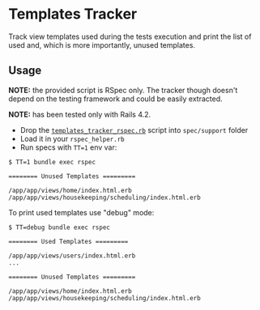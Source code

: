 # Templates Tracker

Track view templates used during the tests execution and print the list of used and, which is more importantly, unused templates.

## Usage

**NOTE:** the provided script is RSpec only. The tracker though doesn't depend on the testing framework and could be easily extracted.

**NOTE:** has been tested only with Rails 4.2.

- Drop the [`templates_tracker_rspec.rb`](./templates_tracker_rspec.rb) script into `spec/support` folder
- Load it in your `rspec_helper.rb`
- Run specs with `TT=1` env var:
 
```
$ TT=1 bundle exec rspec

======== Unused Templates =========

/app/app/views/home/index.html.erb
/app/app/views/housekeeping/scheduling/index.html.erb
```

To print used templates use "debug" mode:

```
$ TT=debug bundle exec rspec

======== Used Templates =========

/app/app/views/users/index.html.erb
...

======== Unused Templates =========

/app/app/views/home/index.html.erb
/app/app/views/housekeeping/scheduling/index.html.erb
```
